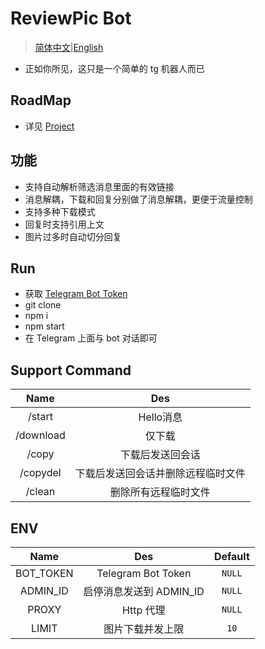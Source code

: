 # ReviewPic Bot
> [简体中文](./README.ZH.md)|[English](./README.md) 


* 正如你所见，这只是一个简单的 tg 机器人而已

## RoadMap

* 详见 [Project](https://github.com/IITII/tg_setu_bot/projects/1)

## 功能

* 支持自动解析筛选消息里面的有效链接
* 消息解耦，下载和回复分别做了消息解耦，更便于流量控制
* 支持多种下载模式
* 回复时支持引用上文
* 图片过多时自动切分回复

## Run

* 获取 [Telegram Bot Token](https://sendpulse.com/knowledge-base/chatbot/create-telegram-chatbot)
* git clone
* npm i
* npm start
* 在 Telegram 上面与 bot 对话即可

## Support Command

|   Name    |                Des                 |
| :-------: | :--------------------------------: |
|  /start   |             Hello消息              |
| /download |               仅下载               |
|   /copy   |          下载后发送回会话          |
| /copydel  | 下载后发送回会话并删除远程临时文件 |
|  /clean   |        删除所有远程临时文件        |


## ENV

|   Name    |           Des           | Default |
| :-------: | :---------------------: | :-----: |
| BOT_TOKEN |   Telegram Bot Token    | `NULL`  |
| ADMIN_ID  | 启停消息发送到 ADMIN_ID | `NULL`  |
|   PROXY   |        Http 代理        | `NULL`  |
|   LIMIT   |    图片下载并发上限     |  `10`   |

